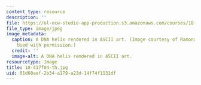 ```yaml
---
content_type: resource
description: ''
file: https://ol-ocw-studio-app-production.s3.amazonaws.com/courses/18-417-introduction-to-computational-molecular-biology-fall-2004/01d60aef2b34a179a23d14f74f1131df_18-417f04-th.jpg
file_type: image/jpeg
image_metadata:
  caption: A DNA helix rendered in ASCII art. (Image courtesy of Ramona Saldamando.
    Used with permission.)
  credit: ''
  image-alt: A DNA helix rendered in ASCII art.
resourcetype: Image
title: 18-417f04-th.jpg
uid: 01d60aef-2b34-a179-a23d-14f74f1131df
---
```

